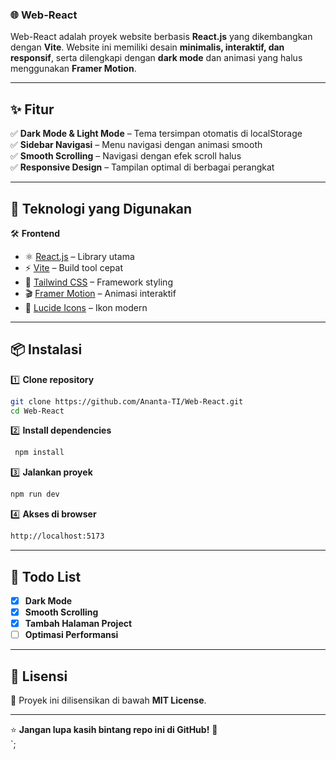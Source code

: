 ### 🌐 Web-React  

Web-React adalah proyek website berbasis **React.js** yang dikembangkan dengan **Vite**. Website ini memiliki desain **minimalis, interaktif, dan responsif**, serta dilengkapi dengan **dark mode** dan animasi yang halus menggunakan **Framer Motion**.  

---

## ✨ Fitur  
✅ **Dark Mode & Light Mode** – Tema tersimpan otomatis di localStorage  
✅ **Sidebar Navigasi** – Menu navigasi dengan animasi smooth  
✅ **Smooth Scrolling** – Navigasi dengan efek scroll halus  
✅ **Responsive Design** – Tampilan optimal di berbagai perangkat  

---

## 🚀 Teknologi yang Digunakan  
🛠 **Frontend**  
- ⚛️ [React.js](https://react.dev/) – Library utama  
- ⚡ [Vite](https://vitejs.dev/) – Build tool cepat  
- 🎨 [Tailwind CSS](https://tailwindcss.com/) – Framework styling  
- 🎬 [Framer Motion](https://www.framer.com/motion/) – Animasi interaktif  
- 🔎 [Lucide Icons](https://lucide.dev/) – Ikon modern  

---

## 📦 Instalasi  
1️⃣ **Clone repository**  
   ```sh
   git clone https://github.com/Ananta-TI/Web-React.git
   cd Web-React
   ```
2️⃣ **Install dependencies**
   ```sh
    npm install
```
3️⃣ **Jalankan proyek**  
   ```sh
   npm run dev
```
4️⃣ **Akses di browser**  
   ```sh
   http://localhost:5173
```
---

## 📌 Todo List  
- [x] **Dark Mode**  
- [x] **Smooth Scrolling**  
- [x] **Tambah Halaman Project**  
- [ ] **Optimasi Performansi**  

---

## 📜 Lisensi  
🔖 Proyek ini dilisensikan di bawah **MIT License**.  

---

⭐ **Jangan lupa kasih bintang repo ini di GitHub!** 🚀  
`;

